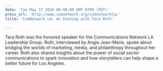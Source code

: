 ```yaml
---
date: 'Tue May 17 2016 00:00:00 GMT-0700 (PDT)'
press_url: 'http://www.comnetwork.org/comnetworkla/'
title: 'ComNetwork LA: An Evening with Tara Roth'

---
```


Tara Roth was the honored speaker for the Communications Network LA Leadership Group. Roth, interviewed by Angie Jean-Marie, spoke about bridging the worlds of marketing, media, and philanthropy throughout her career. Roth also shared insights about the power of social sector communications to spark innovation and how storytellers can help shape a better future for Los Angeles.
